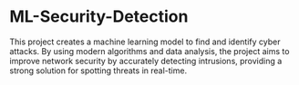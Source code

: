 # ML-Security-Detection
This project creates a machine learning model to find and identify cyber attacks. By using modern algorithms and data analysis, the project aims to improve network security by accurately detecting intrusions, providing a strong solution for spotting threats in real-time.
